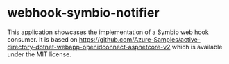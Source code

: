 # webhook-symbio-notifier
This application showcases the implementation of a Symbio web hook consumer. It is based on https://github.com/Azure-Samples/active-directory-dotnet-webapp-openidconnect-aspnetcore-v2 which is available under the MIT license.
